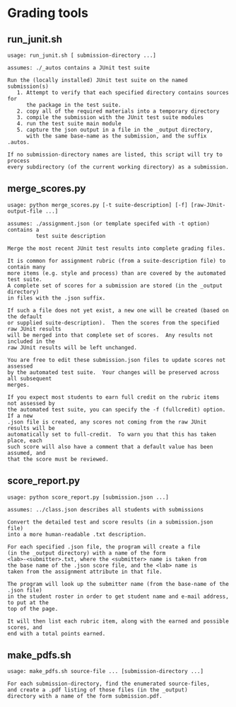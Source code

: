 # Grading tools

## run_junit.sh

    usage: run_junit.sh [ submission-directory ...]

    assumes: ./_autos contains a JUnit test suite

    Run the (locally installed) JUnit test suite on the named submission(s)
       1. Attempt to verify that each specified directory contains sources for 
          the package in the test suite.
       2. copy all of the required materials into a temporary directory
       3. compile the submission with the JUnit test suite modules
       4. run the test suite main module
       5. capture the json output in a file in the _output directory,
          with the same base-name as the submission, and the suffix .autos.

    If no submission-directory names are listed, this script will try to process
    every subdirectory (of the current working directory) as a submission.


## merge_scores.py

    usage: python merge_scores.py [-t suite-description] [-f] [raw-JUnit-output-file ...]

    assumes: ./assignment.json (or template specifed with -t option) contains a 
             test suite description

    Merge the most recent JUnit test results into complete grading files.

    It is common for assignment rubric (from a suite-description file) to contain many
    more items (e.g. style and process) than are covered by the automated test suite.
    A complete set of scores for a submission are stored (in the _output directory)
    in files with the .json suffix.

    If such a file does not yet exist, a new one will be created (based on the default
    or supplied suite-description).  Then the scores from the specified raw JUnit results
    will be merged into that complete set of scores.  Any results not included in the
    raw JUnit results will be left unchanged.

    You are free to edit these submission.json files to update scores not assessed
    by the automated test suite.  Your changes will be preserved across all subsequent
    merges.

    If you expect most students to earn full credit on the rubric items not assessed by
    the automated test suite, you can specify the -f (fullcredit) option.  If a new
    .json file is created, any scores not coming from the raw JUnit results will be
    automatically set to full-credit.  To warn you that this has taken place, each
    such score will also have a comment that a default value has been assumed, and
    that the score must be reviewed.


## score_report.py

    usage: python score_report.py [submission.json ...]

    assumes: ../class.json describes all students with submissions

    Convert the detailed test and score results (in a submission.json file)
    into a more human-readable .txt description.

    For each specified .json file, the program will create a file 
    (in the _output directory) with a name of the form
    <lab>-<submitter>.txt, where the <submitter> name is taken from 
    the base name of the .json score file, and the <lab> name is
    taken from the assignment attribute in that file.

    The program will look up the submitter name (from the base-name of the .json file)
    in the student roster in order to get student name and e-mail address, to put at the
    top of the page.

    It will then list each rubric item, along with the earned and possible scores, and
    end with a total points earned.


## make_pdfs.sh

    usage: make_pdfs.sh source-file ... [submission-directory ...]

    For each submission-directory, find the enumerated source-files,
    and create a .pdf listing of those files (in the _output) 
    directory with a name of the form submission.pdf.
